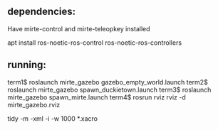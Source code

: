 ## dependencies:

Have mirte-control and mirte-teleopkey installed

apt install ros-noetic-ros-control ros-noetic-ros-controllers
## running:

term1$ roslaunch mirte_gazebo gazebo_empty_world.launch
term2$ roslaunch mirte_gazebo spawn_duckietown.launch
term3$ roslaunch mirte_gazebo spawn_mirte.launch
term4$ rosrun rviz rviz -d mirte_gazebo.rviz


 tidy -m -xml -i -w 1000 *.xacro
